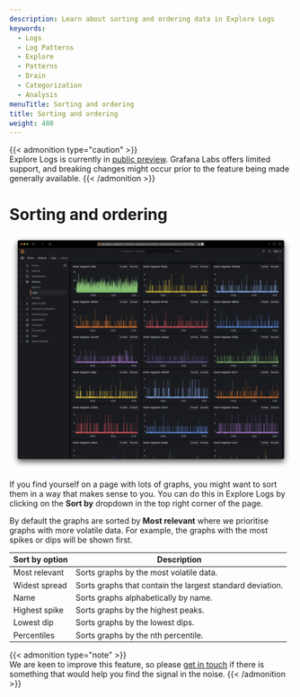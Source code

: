 ```yaml
---
description: Learn about sorting and ordering data in Explore Logs
keywords:
  - Logs
  - Log Patterns
  - Explore
  - Patterns
  - Drain
  - Categorization
  - Analysis
menuTitle: Sorting and ordering
title: Sorting and ordering
weight: 400
---
```


{{< admonition type="caution" >}}  
Explore Logs is currently in [public preview](/docs/release-life-cycle/). Grafana Labs offers limited support, and breaking changes might occur prior to the feature being made generally available.
{{< /admonition >}}

# Sorting and ordering

![Screenshot of Explore Logs on a page with lots of graphs](../images/screenshots/sea-of-graphs.png)

If you find yourself on a page with lots of graphs, you might want to sort them in a way that makes sense to you. You can do this in Explore Logs by clicking on the **Sort by** dropdown in the top right corner of the page.

By default the graphs are sorted by **Most relevant** where we prioritise graphs with more volatile data. For example, the graphs with the most spikes or dips will be shown first.

| Sort by option | Description                                               |
| -------------- | --------------------------------------------------------- |
| Most relevant  | Sorts graphs by the most volatile data.                   |
| Widest spread  | Sorts graphs that contain the largest standard deviation. |
| Name           | Sorts graphs alphabetically by name.                      |
| Highest spike  | Sorts graphs by the highest peaks.                        |
| Lowest dip     | Sorts graphs by the lowest dips.                          |
| Percentiles    | Sorts graphs by the nth percentile.                       |

{{< admonition type="note" >}}  
We are keen to improve this feature, so please [get in touch](https://forms.gle/1sYWCTPvD72T1dPH9) if there is something that would help you find the signal in the noise.
{{< /admonition >}}
